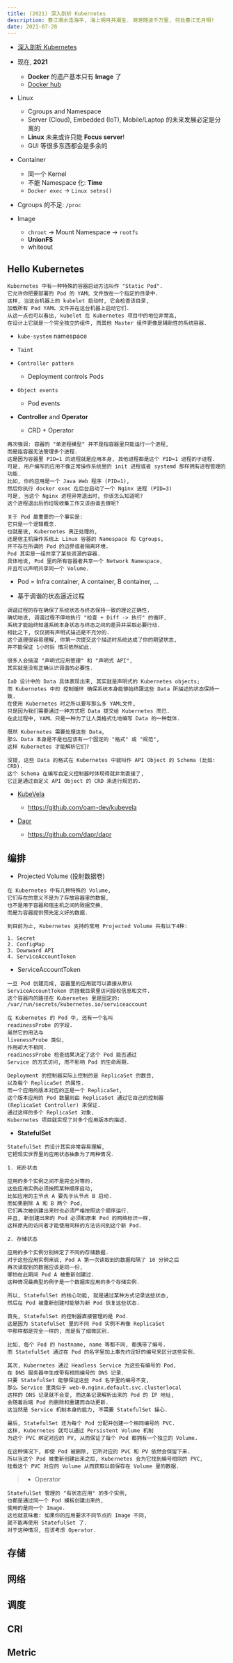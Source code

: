 ```yaml
---
title: (2021) 深入剖析 Kubernetes
description: 春江潮水连海平, 海上明月共潮生. 滟滟随波千万里, 何处春江无月明!
date: 2021-07-28
---
```


* [深入剖析 Kubernetes](https://book.douban.com/subject/35424872/)

* 现在, **2021**
  - **Docker** 的遗产基本只有 **Image** 了
  - [Docker hub](https://hub.docker.com)

* Linux
  - Cgroups and Namespace
  - Server (Cloud), Embedded (IoT), Mobile/Laptop 的未来发展必定是分离的
  - **Linux** 未来或许只能 **Focus server**!
  - GUI 等很多东西都会是多余的
* Container
  - 同一个 Kernel
  - 不能 Namespace 化: **Time**
  - `Docker exec` -> `Linux setns()`
* Cgroups 的不足: `/proc`
* Image
  - `chroot` -> Mount Namespace -> `rootfs`
  - **UnionFS**
  - whiteout

## Hello Kubernetes

```
Kubernetes 中有一种特殊的容器启动方法叫作 "Static Pod".
它允许你把要部署的 Pod 的 YAML 文件放在一个指定的目录中.
这样, 当这台机器上的 kubelet 启动时, 它会检查该目录,
加载所有 Pod YAML 文件并在这台机器上启动它们.
从这一点也可以看出, kubelet 在 Kubernetes 项目中的地位非常高,
在设计上它就是一个完全独立的组件, 而其他 Master 组件更像是辅助性的系统容器.
```

* `kube-system` namespace
* `Taint`
* `Controller pattern`
  - Deployment controls Pods
* `Object events`
  - Pod events

* **Controller** and **Operator**
  - CRD + Operator

```
再次强调: 容器的 "单进程模型" 并不是指容器里只能运行一个进程,
而是指容器无法管理多个进程.
这是因为容器里 PID=1 的进程就是应用本身, 其他进程都是这个 PID=1 进程的子进程.
可是, 用户编写的应用不像正常操作系统里的 init 进程或者 systemd 那样拥有进程管理的功能.
比如, 你的应用是一个 Java Web 程序 (PID=1),
然后你执行 docker exec 在后台启动了一个 Nginx 进程 (PID=3)
可是, 当这个 Nginx 进程异常退出时, 你该怎么知道呢?
这个进程退出后的垃圾收集工作又该由谁去做呢?
```

```
关于 Pod 最重要的一个事实是:
它只是一个逻辑概念.
也就是说, Kubernetes 真正处理的,
还是宿主机操作系统上 Linux 容器的 Namespace 和 Cgroups,
并不存在所谓的 Pod 的边界或者隔离环境.
Pod 其实是一组共享了某些资源的容器.
具体地说, Pod 里的所有容器者共享一个 Network Namespace,
并且可以声明共享同一个 Volume.
```

* Pod = Infra container, A container, B container, ...

* 基于调谐的状态逼近过程

```
调谐过程的存在确保了系统状态与终态保持一致的理论正确性.
确切地说, 调谐过程不停地执行 "检查 + Diff -> 执行" 的循环,
系统才能始终知道系统本身状态与终态之间的差异并采取必要行动.
相比之下, 仅仅拥有声明式描述是不充分的.
这个道理很容易理解, 你第一次提交这个描述时系统达成了你的期望状态,
并不能保证 1小时后 情况依然如此.

很多人会搞混 "声明式应用管理" 和 "声明式 API",
其实就是没有正确认识调谐的必要性.
```

```
IaD 设计中的 Data 具体表现出来, 其实就是声明式的 Kubernetes objects;
而 Kubernetes 中的 控制循环 确保系统本身能够始终跟这些 Data 所描述的状态保持一致.
在使用 Kubernetes 时之所以要写那么多 YAML文件,
只是因为我们需要通过一种方式把 Data 提交给 Kubernetes 而已.
在此过程中, YAML 只是一种为了让人类格式化地编写 Data 的一种载体.

既然 Kubernetes 需要处理这些 Data,
那么 Data 本身是不是也应该有一个固定的 "格式" 或 "规范",
这样 Kubernetes 才能解析它们?

没错, 这些 Data 的格式在 Kubernetes 中就叫作 API Object 的 Schema (比如: CRD).
这个 Schema 在编写自定义控制器时体现得就非常直接了,
它正是通过自定义 API Object 的 CRD 来进行规范的.
```

* [KubeVela](https://kubevela.io)
  - https://github.com/oam-dev/kubevela

* [Dapr](https://dapr.io)
  - https://github.com/dapr/dapr

## 编排

* Projected Volume (投射数据卷)

```
在 Kubernetes 中有几种特殊的 Volume,
它们存在的意义不是为了存放容器里的数据,
也不是用于容器和宿主机之间的致据交换,
而是为容器提供预先定义好的数据.

到目前为止, Kubernetes 支持的常用 Projected Volume 共有以下4种:

1. Secret
2. ConfigMap
3. Downward API
4. ServiceAccountToken
```

* ServiceAccountToken

```
一旦 Pod 创建完成, 容器里的应用就可以直接从默认
ServiceAccountToken 的挂载目录里访问授权信息和文件.
这个容器内的路径在 Kubernetes 里是固定的:
/var/run/secrets/kubernetes.io/serviceaccount
```

```
在 Kubernetes 的 Pod 中, 还有一个名叫
readinessProbe 的字段.
虽然它的用法与
livenessProbe 类似,
作用却大不相同.
readinessProbe 检查结果决定了这个 Pod 能否通过
Service 的方式访问, 而不影响 Pod 的生命周期.
```

```
Deployment 的控制器实际上控制的是 ReplicaSet 的数目,
以及每个 ReplicaSet 的属性.
而一个应用的版本对应的正是一个 ReplicaSet,
这个版本应用的 Pod 数量则由 ReplicaSet 通过它自己的控制器
(ReplicaSet Controller) 来保证.
通过这样的多个 ReplicaSet 对象,
Kubernetes 项目就实现了对多个应用版本的描述.
```

* **StatefulSet**

```
StatefulSet 的设计其实非常容易理解,
它把现实世界里的应用状态抽象为了两种情况.

1. 拓扑状态

应用的多个实例之间不是完全对等的.
这些应用实例必须按照某种顺序启动,
比如应用的主节点 A 要先于从节点 B 启动.
而如果删除 A 和 B 两个 Pod,
它们再次被创建出来时也必须严格按照这个顺序运行.
并且, 新创建出来的 Pod 必须和原来 Pod 的网络标识一样,
这样原先的访问者才能使用同样的方法访问到这个新 Pod.

2. 存储状态

应用的多个实例分别绑定了不同的存储数据.
对于这些应用实例来说, Pod A 第一次读取到的数据和隔了 10 分钟之后
再次读取到的数据应该是同一份,
哪怕在此期间 Pod A 被重新创建过.
这种情况最典型的例子是一个数据库应用的多个存储实例.

所以, StatefulSet 的核心功能, 就是通过某种方式记录这些状态,
然后在 Pod 被重新创建时能够为新 Pod 恢复这些状态.
```

```
首先, StatefulSet 的控制器直接管理的是 Pod.
这是因为 StatefulSet 里的不同 Pod 实例不再像 ReplicaSet
中那样都是完全一样的, 而是有了细微区别.

比如, 每个 Pod 的 hostname, name 等都不同, 都携带了编号.
而 StatefulSet 通过在 Pod 的名字里加上事先约定好的编号来区分这些实例.

其次, Kubernetes 通过 Headless Service 为这些有编号的 Pod,
在 DNS 服务器中生成带有相同编号的 DNS 记录.
只要 StatefulSet 能够保证这些 Pod 名字里的编号不变,
那么 Service 里类似于 web-0.nginx.default.svc.clusterlocal
这样的 DNS 记录就不会变, 而这条记录解析出来的 Pod 的 IP 地址,
会随着后端 Pod 的删除和重建而自动更新.
这当然是 Service 机制本身的能力, 不需要 StatefulSet 操心.

最后, StatefulSet 还为每个 Pod 分配并创建一个相同编号的 PVC.
这样, Kubernetes 就可以通过 Persistent Volume 机制
为这个 PVC 绑定对应的 PV, 从而保证了每个 Pod 都拥有一个独立的 Volume.

在这种情况下, 即使 Pod 被删除, 它所对应的 PVC 和 PV 依然会保留下来.
所以当这个 Pod 被重新创建出来之后, Kubernetes 会为它找到编号相同的 PVC,
挂载这个 PVC 对应的 Volume 从而获取以前保存在 Volume 里的数据.
```

> * Operator

```
StatefulSet 管理的 "有状态应用" 的多个实例,
也都是通过同一个 Pod 模板创建出来的,
使用的是同一个 Image.
这也就意味着: 如果你的应用要求不同节点的 Image 不同,
就不能再使用 StatefulSet 了.
对于这种情况, 应该考虑 Operator.
```

## 存储

## 网络

## 调度

## CRI

## Metric

